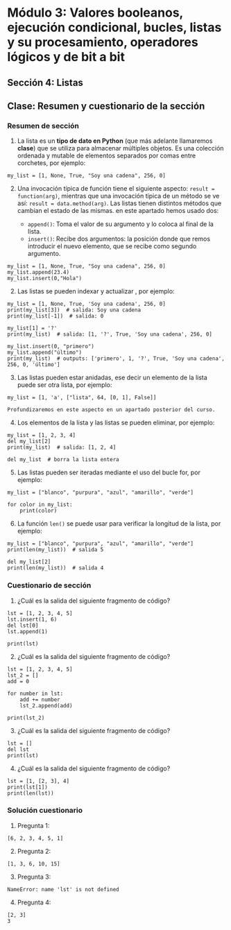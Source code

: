 # Módulo 3: Valores booleanos, ejecución condicional, bucles, listas y su procesamiento, operadores lógicos y de bit a bit
## Sección 4: Listas
## Clase: Resumen y cuestionario de la sección

### Resumen de sección

1. La lista es un **tipo de dato en Python** (que más adelante llamaremos **clase**) que se utiliza para almacenar múltiples objetos. Es una colección ordenada y mutable de elementos separados por comas entre corchetes, por ejemplo:

```
my_list = [1, None, True, "Soy una cadena", 256, 0]
```

2. Una invocación típica de función tiene el siguiente aspecto: `result = function(arg)`, mientras que una invocación típica de un método se ve así: `result = data.method(arg)`. Las listas tienen distintos métodos que cambian el estado de las mismas. en este apartado hemos usado dos:

    * `append()`: Toma el valor de su argumento y lo coloca al final de la lista.
    * `insert()`: Recibe dos argumentos: la posición donde que remos introducir el nuevo elemento, que se recibe como segundo argumento.

```
my_list = [1, None, True, "Soy una cadena", 256, 0]
my_list.append(23.4)
my_list.insert(0,"Hola")
```

2. Las listas se pueden indexar y actualizar , por ejemplo:

```
my_list = [1, None, True, 'Soy una cadena', 256, 0]
print(my_list[3])  # salida: Soy una cadena
print(my_list[-1])  # salida: 0

my_list[1] = '?'
print(my_list)  # salida: [1, '?', True, 'Soy una cadena', 256, 0]

my_list.insert(0, "primero")
my_list.append("último")
print(my_list)  # outputs: ['primero', 1, '?', True, 'Soy una cadena', 256, 0, 'último']
```

3. Las listas pueden estar anidadas, ese decir un elemento de la lista puede ser otra lista, por ejemplo:

```
my_list = [1, 'a', ["lista", 64, [0, 1], False]]
```

    Profundizaremos en este aspecto en un apartado posterior del curso.

4. Los elementos de la lista y las listas se pueden eliminar, por ejemplo:

```
my_list = [1, 2, 3, 4]
del my_list[2]
print(my_list)  # salida: [1, 2, 4]

del my_list  # borra la lista entera
```

5. Las listas pueden ser iteradas mediante el uso del bucle for, por ejemplo:

```
my_list = ["blanco", "purpura", "azul", "amarillo", "verde"]

for color in my_list:
    print(color)
```

6. La función `len()` se puede usar para verificar la longitud de la lista, por ejemplo:

```
my_list = ["blanco", "purpura", "azul", "amarillo", "verde"]
print(len(my_list))  # salida 5

del my_list[2]
print(len(my_list))  # salida 4
```

### Cuestionario de sección

1. ¿Cuál es la salida del siguiente fragmento de código?

```
lst = [1, 2, 3, 4, 5]
lst.insert(1, 6)
del lst[0]
lst.append(1)

print(lst)
```

2. ¿Cuál es la salida del siguiente fragmento de código?

```
lst = [1, 2, 3, 4, 5]
lst_2 = []
add = 0

for number in lst:
    add += number
    lst_2.append(add)

print(lst_2)
```

3. ¿Cuál es la salida del siguiente fragmento de código?

```
lst = []
del lst
print(lst)
```

4. ¿Cuál es la salida del siguiente fragmento de código?

```
lst = [1, [2, 3], 4]
print(lst[1])
print(len(lst))
```

### Solución cuestionario

1. Pregunta 1:

```
[6, 2, 3, 4, 5, 1]
```

2. Pregunta 2:

```
[1, 3, 6, 10, 15]
```

3. Pregunta 3:

```
NameError: name 'lst' is not defined
```

4. Pregunta 4:

```
[2, 3]
3
```


